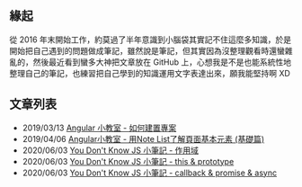 ## 緣起

從 2016 年末開始工作，約莫過了半年意識到小腦袋其實記不住這麼多知識，於是開始把自己遇到的問題做成筆記，雖然說是筆記，但其實因為沒整理觀看時還蠻雜亂的，然後最近看到蠻多大神把文章放在 GitHub 上，心想我是不是也能系統性地整理自己的筆記，也練習把自己學到的知識運用文字表達出來，願我能堅持啊 XD

## 文章列表

- 2019/03/13 [Angular 小教室 - 如何建置專案](https://github.com/marshal604/blog/issues/1)
- 2019/04/06 [Angular小教室 - 用Note List了解頁面基本元素 (基礎篇)](https://github.com/marshal604/blog/issues/2)
- 2020/06/03 [You Don't Know JS 小筆記 - 作用域](https://github.com/marshal604/blog/issues/3)
- 2020/06/03 [You Don't Know JS 小筆記 - this & prototype](https://github.com/marshal604/blog/issues/4)
- 2020/06/03 [You Don't Know JS 小筆記 - callback & promise & async](https://github.com/marshal604/blog/issues/5)
